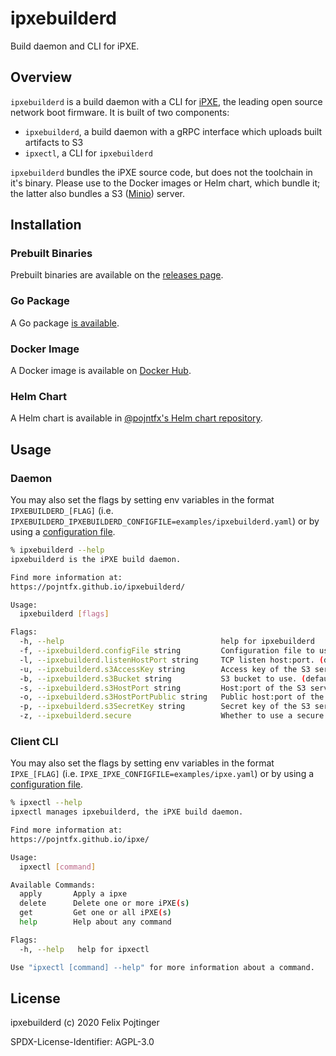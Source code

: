 # ipxebuilderd

Build daemon and CLI for iPXE.

## Overview

`ipxebuilderd` is a build daemon with a CLI for [iPXE](https://ipxe.org), the leading open source network boot firmware. It is built of two components:

- `ipxebuilderd`, a build daemon with a gRPC interface which uploads built artifacts to S3
- `ipxectl`, a CLI for `ipxebuilderd`

`ipxebuilderd` bundles the iPXE source code, but does not the toolchain in it's binary. Please use to the Docker images or Helm chart, which bundle it; the latter also bundles a S3 ([Minio](https://min.io)) server.

## Installation

### Prebuilt Binaries

Prebuilt binaries are available on the [releases page](https://github.com/pojntfx/ipxebuilderd/releases/latest).

### Go Package

A Go package [is available](https://pkg.go.dev/github.com/pojntfx/ipxebuilderd).

### Docker Image

A Docker image is available on [Docker Hub](https://hub.docker.com/r/pojntfx/ipxebuilderd).

### Helm Chart

A Helm chart is available in [@pojntfx's Helm chart repository](https://pojntfx.github.io/charts/).

## Usage

### Daemon

You may also set the flags by setting env variables in the format `IPXEBUILDERD_[FLAG]` (i.e. `IPXEBUILDERD_IPXEBUILDERD_CONFIGFILE=examples/ipxebuilderd.yaml`) or by using a [configuration file](examples/ipxebuilderd.yaml).

```bash
% ipxebuilderd --help
ipxebuilderd is the iPXE build daemon.

Find more information at:
https://pojntfx.github.io/ipxebuilderd/

Usage:
  ipxebuilderd [flags]

Flags:
  -h, --help                                   help for ipxebuilderd
  -f, --ipxebuilderd.configFile string         Configuration file to use.
  -l, --ipxebuilderd.listenHostPort string     TCP listen host:port. (default "0.0.0.0:1440")
  -u, --ipxebuilderd.s3AccessKey string        Access key of the S3 server to connect to. (default "ipxebuilderUser")
  -b, --ipxebuilderd.s3Bucket string           S3 bucket to use. (default "ipxebuilderd")
  -s, --ipxebuilderd.s3HostPort string         Host:port of the S3 server to connect to. (default "minio.ipxebuilderd.felix.pojtinger.com")
  -o, --ipxebuilderd.s3HostPortPublic string   Public host:port of the S3 server (will be used in shared links). (default "minio.ipxebuilderd.felix.pojtinger.com")
  -p, --ipxebuilderd.s3SecretKey string        Secret key of the S3 server to connect to. (default "ipxebuilderdPass")
  -z, --ipxebuilderd.secure                    Whether to use a secure connection to S3.
```

### Client CLI

You may also set the flags by setting env variables in the format `IPXE_[FLAG]` (i.e. `IPXE_IPXE_CONFIGFILE=examples/ipxe.yaml`) or by using a [configuration file](examples/ipxe.yaml).

```bash
% ipxectl --help
ipxectl manages ipxebuilderd, the iPXE build daemon.

Find more information at:
https://pojntfx.github.io/ipxe/

Usage:
  ipxectl [command]

Available Commands:
  apply       Apply a ipxe
  delete      Delete one or more iPXE(s)
  get         Get one or all iPXE(s)
  help        Help about any command

Flags:
  -h, --help   help for ipxectl

Use "ipxectl [command] --help" for more information about a command.
```

## License

ipxebuilderd (c) 2020 Felix Pojtinger

SPDX-License-Identifier: AGPL-3.0
